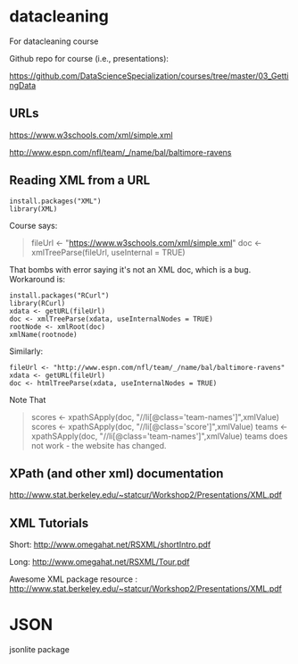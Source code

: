 # datacleaning
For datacleaning course

Github repo for course (i.e., presentations):

https://github.com/DataScienceSpecialization/courses/tree/master/03_GettingData


## URLs

https://www.w3schools.com/xml/simple.xml

http://www.espn.com/nfl/team/_/name/bal/baltimore-ravens

## Reading XML from a URL

````
install.packages("XML")
library(XML)
````

Course says: 
> fileUrl <- "https://www.w3schools.com/xml/simple.xml"
> doc <- xmlTreeParse(fileUrl, useInternal = TRUE)

That bombs with error saying it's not an XML doc, which is a bug. Workaround is:

````
install.packages("RCurl")
library(RCurl)
xdata <- getURL(fileUrl)
doc <- xmlTreeParse(xdata, useInternalNodes = TRUE)
rootNode <- xmlRoot(doc)
xmlName(rootnode)
````

Similarly:

````
fileUrl <- "http://www.espn.com/nfl/team/_/name/bal/baltimore-ravens"
xdata <- getURL(fileUrl)
doc <- htmlTreeParse(xdata, useInternalNodes = TRUE)
````

Note That
> scores <- xpathSApply(doc, "//li[@class='team-names']",xmlValue)
> scores <- xpathSApply(doc, "//li[@class='score']",xmlValue)
> teams <- xpathSApply(doc, "//li[@class='team-names']",xmlValue)
> teams
does not work - the website has changed.

## XPath (and other xml) documentation

http://www.stat.berkeley.edu/~statcur/Workshop2/Presentations/XML.pdf

## XML Tutorials

Short: http://www.omegahat.net/RSXML/shortIntro.pdf

Long: http://www.omegahat.net/RSXML/Tour.pdf

Awesome XML package resource : http://www.stat.berkeley.edu/~statcur/Workshop2/Presentations/XML.pdf


# JSON
jsonlite package